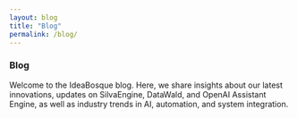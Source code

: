 ```yaml
---
layout: blog
title: "Blog"
permalink: /blog/
---
```


### **Blog**

Welcome to the IdeaBosque blog. Here, we share insights about our latest innovations, updates on SilvaEngine, DataWald, and OpenAI Assistant Engine, as well as industry trends in AI, automation, and system integration.
